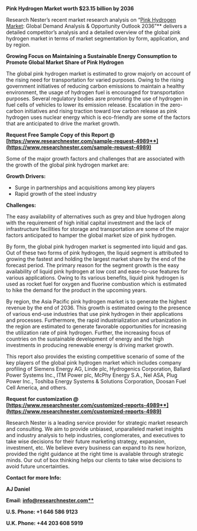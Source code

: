 ﻿**Pink Hydrogen Market worth $23.15 billion by 2036**

Research Nester’s recent market research analysis on “[Pink Hydrogen Market](https://www.researchnester.com/reports/pink-hydrogen-market/4989): Global Demand Analysis & Opportunity Outlook 2036”** delivers a detailed competitor’s analysis and a detailed overview of the global pink hydrogen market in terms of market segmentation by form, application, and by region. 

**Growing Focus on Maintaining a Sustainable Energy Consumption to Promote Global Market Share of Pink Hydrogen**

The global pink hydrogen market is estimated to grow majorly on account of the rising need for transportation for varied purposes. Owing to the rising government initiatives of reducing carbon emissions to maintain a healthy environment, the usage of hydrogen fuel is encouraged for transportation purposes. Several regulatory bodies asre promoting the use of hydrogen in fuel cells of vehicles to lower its emission release. Escalation in the zero-carbon initiatives and rising traction toward low carbon release as pink hydrogen uses nuclear energy which is eco-friendly are some of the factors that are anticipated to drive the market growth.

**Request Free Sample Copy of this Report @ [https://www.researchnester.com/sample-request-4989**](https://www.researchnester.com/sample-request-4989)**

Some of the major growth factors and challenges that are associated with the growth of the global pink hydrogen market are:

**Growth Drivers:**

- Surge in partnerships and acquisitions among key players 
- Rapid growth of the steel industry

**Challenges:**

The easy availability of alternatives such as grey and blue hydrogen along with the requirement of high initial capital investment and the lack of infrastructure facilities for storage and transportation are some of the major factors anticipated to hamper the global market size of pink hydrogen.

By form, the global pink hydrogen market is segmented into liquid and gas. Out of these two forms of pink hydrogen, the liquid segment is attributed to growing the fastest and holding the largest market share by the end of the forecast period. The primary reason for the segment growth is the easy availability of liquid pink hydrogen at low cost and ease-to-use features for various applications. Owing to its various benefits, liquid pink hydrogen is used as rocket fuel for oxygen and fluorine combustion which is estimated to hike the demand for the product in the upcoming years.

By region, the Asia Pacific pink hydrogen market is to generate the highest revenue by the end of 2036. This growth is estimated owing to the presence of various end-use industries that use pink hydrogen in their applications and processes. Furthermore, the rapid industrialization and urbanization in the region are estimated to generate favorable opportunities for increasing the utilization rate of pink hydrogen. Further, the increasing focus of countries on the sustainable development of energy and the high investments in producing renewable energy is driving market growth.

This report also provides the existing competitive scenario of some of the key players of the global pink hydrogen market which includes company profiling of Siemens Energy AG, Linde plc, Hydrogenics Corporation, Ballard Power Systems Inc., ITM Power plc, McPhy Energy S.A., Nel ASA, Plug Power Inc., Toshiba Energy Systems & Solutions Corporation, Doosan Fuel Cell America, and others.

**Request for customization @ [https://www.researchnester.com/customized-reports-4989**](https://www.researchnester.com/customized-reports-4989)**

Research Nester is a leading service provider for strategic market research and consulting. We aim to provide unbiased, unparalleled market insights and industry analysis to help industries, conglomerates, and executives to take wise decisions for their future marketing strategy, expansion, investment, etc. We believe every business can expand to its new horizon, provided the right guidance at the right time is available through strategic minds. Our out of box thinking helps our clients to take wise decisions to avoid future uncertainties.

**Contact for more Info:**

**AJ Daniel**

**Email: [info@researchnester.com**](mailto:info@researchnester.com)**

**U.S. Phone: +1 646 586 9123** 

**U.K. Phone: +44 203 608 5919**

